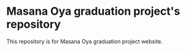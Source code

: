 # Masana Oya graduation project's repository
This repository is for Masana Oya graduation project website.

